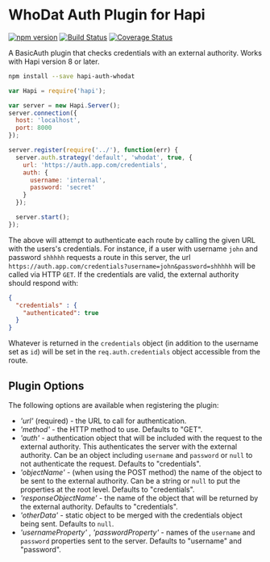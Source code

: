 WhoDat Auth Plugin for Hapi
============================

[![npm version](https://badge.fury.io/js/hapi-auth-whodat.svg)](http://badge.fury.io/js/hapi-auth-whodat)
[![Build Status](https://travis-ci.org/dialexa/hapi-auth-whodat.svg)](https://travis-ci.org/dialexa/hapi-auth-whodat)
[![Coverage Status](https://coveralls.io/repos/dialexa/hapi-auth-whodat/badge.svg)](https://coveralls.io/r/dialexa/hapi-auth-whodat)

A BasicAuth plugin that checks credentials with an external authority.  Works with Hapi version 8 or later.


```bash
npm install --save hapi-auth-whodat
```



```javascript
var Hapi = require('hapi');

var server = new Hapi.Server();
server.connection({
  host: 'localhost',
  port: 8000
});

server.register(require('../'), function(err) {
  server.auth.strategy('default', 'whodat', true, {
    url: 'https://auth.app.com/credentials',
    auth: {
      username: 'internal',
      password: 'secret'
    }
  });

  server.start();
});
```


The above will attempt to authenticate each route by calling the given URL with the users's credentials.  For instance, if a user with username `john` and password `shhhhh` requests a route in this server, the url `https://auth.app.com/credentials?username=john&password=shhhhh` will be called via HTTP `GET`.  If the credentials are valid, the external authority should respond with:


```json
{
  "credentials" : {
    "authenticated": true
  }
}
```

Whatever is returned in the `credentials` object (in addition to the username set as `id`) will be set in the `req.auth.credentials` object accessible from the route.

## Plugin Options
The following options are available when registering the plugin:
- _'url'_ (required) - the URL to call for authentication.
- _'method'_ - the HTTP method to use.  Defaults to "GET".
- _'auth'_ - authentication object that will be included with the request to the external authority.  This authenticates the server with the external authority.  Can be an object including `username` and `password` or `null` to not authenticate the request.  Defaults to "credentials".
- _'objectName'_ - (when using the POST method) the name of the object to be sent to the external authority.  Can be a string or `null` to put the properties at the root level.  Defaults to "credentials".
- _'responseObjectName'_ - the name of the object that will be returned by the external authority.  Defaults to "credentials".
- _'otherData'_ - static object to be merged with the credentials object being sent.  Defaults to `null`.
- _'usernameProperty'_ , _'passwordProperty'_ - names of the `username` and `password` properties sent to the server.  Defaults to "username" and "password".
